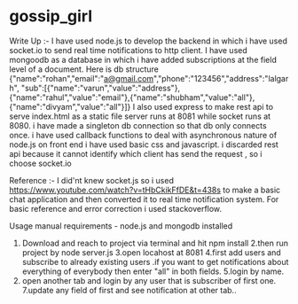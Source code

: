 # gossip_girl

Write Up :-
I have used node.js to develop the backend in which i have used socket.io to send real time notifications to http client.
I have used mongoodb as a database in which i have added subscriptions at the field level of a document. Here is db structure
{"name":"rohan","email":"a@gmail.com","phone":"123456","address":"lalgarh",
"sub":[{"name":"varun","value":"address"},{"name":"rahul","value":"email"},{"name":"shubham","value":"all"},{"name":"divyam","value":"all"}]}
I also used express to make rest api to serve index.html as a static file 
server runs at 8081 while socket runs at 8080.
i have made a singleton db connection so that db only connects once.
i have used callback functions to deal with asynchronous nature of node.js
on front end i have used basic css and javascript.
i discarded rest api because it cannot identify which client has send the request , so i choose socket.io

Reference :-
I did'nt knew socket.js so i used https://www.youtube.com/watch?v=tHbCkikFfDE&t=438s to make a basic chat application and then converted it to real time notification system.
For basic reference and error correction i used stackoverflow.

Usage manual
requirements - node.js and mongodb installed
1. Download and reach to project via terminal and hit npm install
2.then run project by node server.js
3.open locahost at 8081
4.first add users and subscribe to already existing users .if you want to get notifications about everything of everybody then enter "all" in both fields.
5.login by name.
6. open another tab and login by any user that is subscriber of first one.
7.update any field of first and see notification at other tab..
